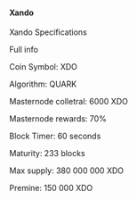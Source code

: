 #### Xando

Xando Specifications

Full info

Coin Symbol: XDO

Algorithm: QUARK

Masternode colletral: 6000 XDO

Masternode rewards: 70%

Block Timer: 60 seconds

Maturity: 233 blocks

Max supply: 380 000 000 XDO

Premine: 150 000 XDO
